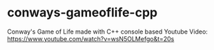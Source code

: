 # conways-gameoflife-cpp
Conway's Game of Life made with C++ console based
Youtube Video: https://www.youtube.com/watch?v=wsN5OLMefgo&t=20s
